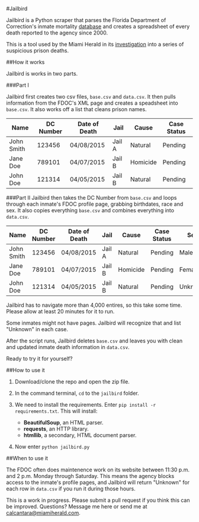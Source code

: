 #Jailbird

Jailbird is a Python scraper that parses the Florida Department of Correction's inmate mortality [database](http://www.dc.state.fl.us/pub/mortality/) and creates a spreadsheet of every death reported to the agency since 2000. 

This is a tool used by the Miami Herald in its [investigation](http://www.miamiherald.com/news/special-reports/florida-prisons/) into a series of suspicious prison deaths. 


##How it works

Jailbird is works in two parts.

###Part I

Jailbird first creates two csv files, `base.csv` and `data.csv`. It then pulls information from the FDOC's XML page and creates a speadsheet into `base.csv`. It also works off a list that cleans prison names.

| Name       | DC Number  | Date of Death | Jail   | Cause    | Case Status |
|------------|------------|---------------|--------|----------|-------------|
| John Smith | 123456     | 04/08/2015    | Jail A | Natural  | Pending     |
| Jane Doe   | 789101     | 04/07/2015    | Jail B | Homicide | Pending     |
| John Doe   | 121314     | 04/05/2015    | Jail B | Natural  | Pending     |


###Part II
Jailbird then takes the DC Number from `base.csv` and loops through each inmate's FDOC profile page, grabbing birthdates, race and sex. It also copies everything `base.csv` and combines everything into `data.csv`. 

| Name       | DC Number  | Date of Death | Jail   | Cause    | Case Status | Sex    | Race    | Date of Birth |
|------------|------------|---------------|--------|----------|-------------|--------|---------|---------------|
| John Smith | 123456     | 04/08/2015    | Jail A | Natural  | Pending     | Male   | White   | 03/14/1987    |
| Jane Doe   | 789101     | 04/07/2015    | Jail B | Homicide | Pending     | Female | Black   | 05/12/1973    |
| John Doe   | 121314     | 04/05/2015    | Jail B | Natural  | Pending     | Unknown   | Unknown | Unknown       |


Jailbird has to navigate more than 4,000 entires, so this take some time. Please allow at least 20 minutes for it to run. 

Some inmates might not have pages. Jailbird will recognize that and list "Unknown" in each case.

After the script runs, Jailbird deletes `base.csv` and leaves you with clean and updated inmate death information in `data.csv`.

Ready to try it for yourself? 

##How to use it

1. Download/clone the repo and open the zip file.
2. In the command terminal, `cd` to the `jailbird` folder.
3. We need to install the requirements. Enter `pip install -r requirements.txt`. This will install:
	* **BeautifulSoup**, an HTML parser.
	* **requests**, an HTTP library.
	* **htmllib**, a secondary, HTML document parser.
	
4. Now enter `python jailbird.py`


##When to use it


The FDOC often does maintenence work on its website between 11:30 p.m. and 2 p.m. Monday through Saturday. This means the agency blocks access to the inmate's profile pages, and Jailbird will return "Unknown" for each row in `data.csv` if you run it during those hours.   


This is a work in progress. Please submit a pull request if you think this can be improved. Questions? Message me here or send me at [calcantara@miamiherald.com](mailto:calcantara@miamiherald.com).